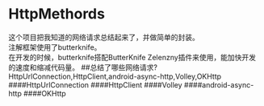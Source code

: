 # HttpMethords
这个项目把我知道的网络请求总结起来了，并做简单的封装。    
注解框架使用了butterknife。  
在开发的时候，butterknife搭配ButterKnife Zelenzny插件来使用，能加快开发的速度和缩减代码量。 
##总结了哪些网络请求?  
HttpUrlConnection,HttpClient,android-async-http,Volley,OKHttp
####HttpUrlConnection
####HttpClient
####Volley
####android-async-http
####OKHttp
